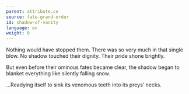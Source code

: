 ```yaml
---
parent: attribute.ce
source: fate-grand-order
id: shadow-of-vanity
language: en
weight: 0
---
```


Nothing would have stopped them. There was so very much in that single blow. No shadow touched their dignity. Their pride shone brightly.

But even before their ominous fates became clear, the shadow began to blanket everything like silently falling snow.

…Readying itself to sink its venomous teeth into its preys’ necks.
